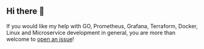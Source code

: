 ## Hi there 👋

If you would like my help with GO, Prometheus, Grafana, Terraform, Docker, Linux and Microservice development in general, you are more than welcome to [open an issue](https://github.com/abilioesteves/abilioesteves/issues/new/choose)!
